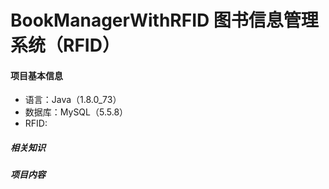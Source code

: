 # BookManagerWithRFID 图书信息管理系统（RFID）
#### 项目基本信息
* 语言：Java（1.8.0_73）
* 数据库：MySQL（5.5.8）
* RFID:

##### 相关知识

##### 项目内容
